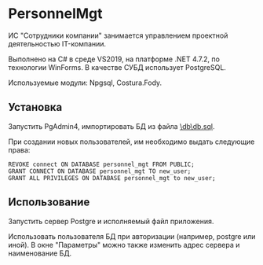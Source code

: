 # PersonnelMgt
ИС "Сотрудники компании" занимается управлением проектной деятельностью IT-компании.

Выполнено на C# в среде VS2019, на платформе .NET 4.7.2, по технологии WinForms. В качестве СУБД использует PostgreSQL.

Используемые модули: Npgsql, Costura.Fody.

## Установка
Запустить PgAdmin4, импортировать БД из файла [\db\db.sql](https://github.com/syrtsevser/PersonnelMgt/blob/main/db/db.sql).

При создании новых пользователей, им необходимо выдать следующие права:
```
REVOKE connect ON DATABASE personnel_mgt FROM PUBLIC;
GRANT CONNECT ON DATABASE personnel_mgt TO new_user;
GRANT ALL PRIVILEGES ON DATABASE personnel_mgt to new_user;
```

## Использование
Запустить сервер Postgre и исполняемый файл приложения.

Использовать пользователя БД при авторизации (например, postgre или иной). В окне "Параметры" можно также изменить адрес сервера и наименование БД.
